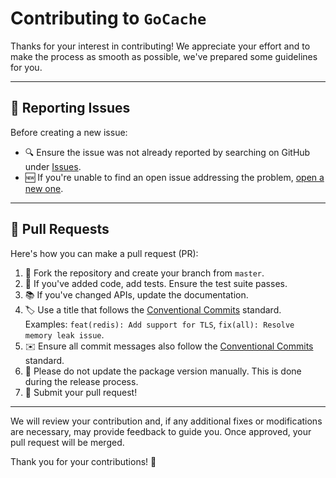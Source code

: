 # Contributing to `GoCache`

Thanks for your interest in contributing! We appreciate your effort and to make the process as smooth as possible, we've prepared some guidelines for you.

---

## 🐞 Reporting Issues

Before creating a new issue:

- 🔍 Ensure the issue was not already reported by searching on GitHub under [Issues](https://github.com/bartventer/gocache/issues).
- 🆕 If you're unable to find an open issue addressing the problem, [open a new one](https://github.com/bartventer/gocache/issues/new).

---

## 📝 Pull Requests

Here's how you can make a pull request (PR):

1. 🍴 Fork the repository and create your branch from `master`.
2. 📝 If you've added code, add tests. Ensure the test suite passes.
3. 📚 If you've changed APIs, update the documentation.
4. 🏷️ Use a title that follows the [Conventional Commits](https://www.conventionalcommits.org/) standard. Examples: `feat(redis): Add support for TLS`, `fix(all): Resolve memory leak issue`.
5. ✉️ Ensure all commit messages also follow the [Conventional Commits](https://www.conventionalcommits.org/) standard.
6. 🚫 Please do not update the package version manually. This is done during the release process.
7. 🎉 Submit your pull request!

---

We will review your contribution and, if any additional fixes or modifications are necessary, may provide feedback to guide you. Once approved, your pull request will be merged. 

Thank you for your contributions! 🙌